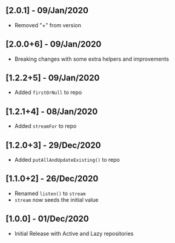 ## [2.0.1] - 09/Jan/2020

* Removed "+" from version 

## [2.0.0+6] - 09/Jan/2020

* Breaking changes with some extra helpers and improvements

## [1.2.2+5] - 09/Jan/2020

* Added `firstOrNull` to repo

## [1.2.1+4] - 08/Jan/2020

* Added `streamFor` to repo

## [1.2.0+3] - 29/Dec/2020

* Added `putAllAndUpdateExisting()` to repo

## [1.1.0+2] - 26/Dec/2020

* Renamed `listen()` to `stream`
* `stream` now seeds the initial value

## [1.0.0] - 01/Dec/2020

* Initial Release with Active and Lazy repositories
